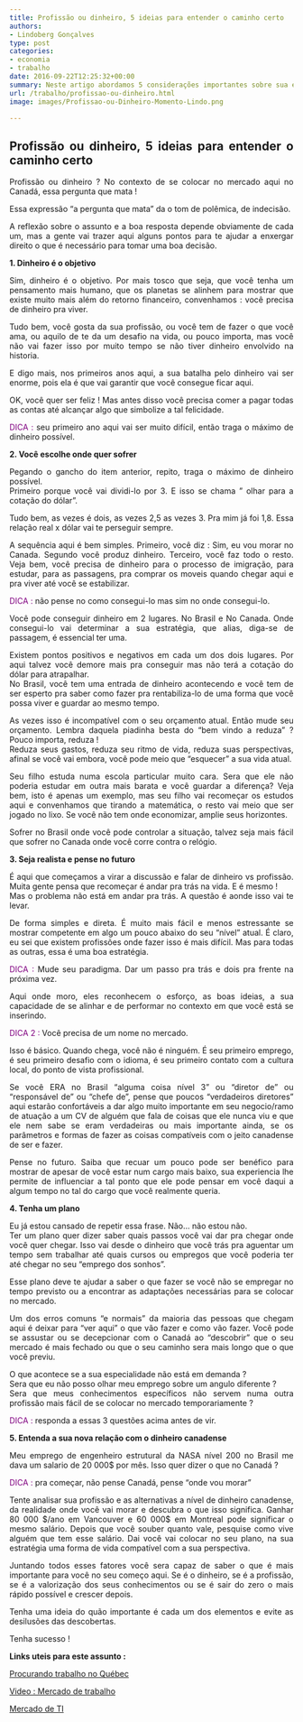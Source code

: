 ```yaml
---
title: Profissão ou dinheiro, 5 ideias para entender o caminho certo
authors:
- Lindoberg Gonçalves
type: post
categories:
- economia
- trabalho
date: 2016-09-22T12:25:32+00:00
summary: Neste artigo abordamos 5 considerações importantes sobre sua estratégia para conseguir se colocar no mercado. Sem pressa, bem pensado, planejado. Algumas profissões são mais difíceis. O que você pode fazer a respeito ? Sobre qual ângulo você deve abordar esta questão. Esteja preparado !
url: /trabalho/profissao-ou-dinheiro.html
image: images/Profissao-ou-Dinheiro-Momento-Lindo.png

---
```

<h2 style="text-align: justify;">
  Profissão ou dinheiro, 5 ideias para entender o caminho certo
</h2>

<p style="text-align: justify;">
  Profissão ou dinheiro ? No contexto de se colocar no mercado aqui no Canadá, essa pergunta que mata !
</p>

<p style="text-align: justify;">
  Essa expressão &#8220;a pergunta que mata&#8221; da o tom de polêmica, de indecisão.
</p>

<p style="text-align: justify;">
  A reflexão sobre o assunto e a boa resposta depende obviamente de cada um, mas a gente vai trazer aqui alguns pontos para te ajudar a enxergar direito o que é necessário para tomar uma boa decisão.
</p>

<p style="text-align: justify;">
  <strong>1. Dinheiro é o objetivo</strong>
</p>

<p style="text-align: justify;">
  Sim, dinheiro é o objetivo. Por mais tosco que seja, que você tenha um pensamento mais humano, que os planetas se alinhem para mostrar que existe muito mais além do retorno financeiro, convenhamos : você precisa de dinheiro pra viver.
</p>

<p style="text-align: justify;">
  Tudo bem, você gosta da sua profissão, ou você tem de fazer o que você ama, ou aquilo de te da um desafio na vida, ou pouco importa, mas você não vai fazer isso por muito tempo se não tiver dinheiro envolvido na historia.
</p>

<p style="text-align: justify;">
  E digo mais, nos primeiros anos aqui, a sua batalha pelo dinheiro vai ser enorme, pois ela é que vai garantir que você consegue ficar aqui.
</p>

<p style="text-align: justify;">
  OK, você quer ser feliz ! Mas antes disso você precisa comer a pagar todas as contas até alcançar algo que simbolize a tal felicidade.
</p>

<p style="text-align: justify;">
  <span style="color: #800080;">DICA :</span> seu primeiro ano aqui vai ser muito difícil, então traga o máximo de dinheiro possível.
</p>

<p style="text-align: justify;">
  <strong>2. Você escolhe onde quer sofrer</strong>
</p>

<p style="text-align: justify;">
  Pegando o gancho do item anterior, repito, traga o máximo de dinheiro possível.<br /> Primeiro porque você vai dividi-lo por 3. E isso se chama &#8221; olhar para a cotação do dólar&#8221;.
</p>

<p style="text-align: justify;">
  Tudo bem, as vezes é dois, as vezes 2,5 as vezes 3. Pra mim já foi 1,8. Essa relação real x dólar vai te perseguir sempre.
</p>

<p style="text-align: justify;">
  A sequência aqui é bem simples. Primeiro, você diz : Sim, eu vou morar no Canada. Segundo você produz dinheiro. Terceiro, você faz todo o resto. Veja bem, você precisa de dinheiro para o processo de imigração, para estudar, para as passagens, pra comprar os moveis quando chegar aqui e pra viver até você se estabilizar.
</p>

<p style="text-align: justify;">
  <span style="color: #800080;">DICA :</span> não pense no como consegui-lo mas sim no onde consegui-lo.
</p>

<p style="text-align: justify;">
  Você pode conseguir dinheiro em 2 lugares. No Brasil e No Canada. Onde consegui-lo vai determinar a sua estratégia, que alias, diga-se de passagem, é essencial ter uma.
</p>

<p style="text-align: justify;">
  Existem pontos positivos e negativos em cada um dos dois lugares. Por aqui talvez você demore mais pra conseguir mas não terá a cotação do dólar para atrapalhar.<br /> No Brasil, você tem uma entrada de dinheiro acontecendo e você tem de ser esperto pra saber como fazer pra rentabiliza-lo de uma forma que você possa viver e guardar ao mesmo tempo.
</p>

<p style="text-align: justify;">
  As vezes isso é incompatível com o seu orçamento atual. Então mude seu orçamento. Lembra daquela piadinha besta do &#8220;bem vindo a reduza&#8221; ? Pouco importa, reduza !<br /> Reduza seus gastos, reduza seu ritmo de vida, reduza suas perspectivas, afinal se você vai embora, você pode meio que &#8220;esquecer&#8221; a sua vida atual.
</p>

<p style="text-align: justify;">
  Seu filho estuda numa escola particular muito cara. Sera que ele não poderia estudar em outra mais barata e você guardar a diferença? Veja bem, isto é apenas um exemplo, mas seu filho vai recomeçar os estudos aqui e convenhamos que tirando a matemática, o resto vai meio que ser jogado no lixo. Se você não tem onde economizar, amplie seus horizontes.
</p>

<p style="text-align: justify;">
  Sofrer no Brasil onde você pode controlar a situação, talvez seja mais fácil que sofrer no Canada onde você corre contra o relógio.
</p>

<p style="text-align: justify;">
  <strong>3. Seja realista e pense no futuro</strong>
</p>

<p style="text-align: justify;">
  É aqui que começamos a virar a discussão e falar de dinheiro vs profissão. Muita gente pensa que recomeçar é andar pra trás na vida. E é mesmo !<br /> Mas o problema não está em andar pra trás. A questão é aonde isso vai te levar.
</p>

<p style="text-align: justify;">
  De forma simples e direta. É muito mais fácil e menos estressante se mostrar competente em algo um pouco abaixo do seu &#8220;nível&#8221; atual. É claro, eu sei que existem profissões onde fazer isso é mais difícil. Mas para todas as outras, essa é uma boa estratégia.
</p>

<p style="text-align: justify;">
  <span style="color: #800080;">DICA :</span> Mude seu paradigma. Dar um passo pra trás e dois pra frente na próxima vez.
</p>

<p style="text-align: justify;">
  Aqui onde moro, eles reconhecem o esforço, as boas ideias, a sua capacidade de se alinhar e de performar no contexto em que você está se inserindo.
</p>

<p style="text-align: justify;">
  <span style="color: #800080;">DICA 2 :</span> Você precisa de um nome no mercado.
</p>

<p style="text-align: justify;">
  Isso é básico. Quando chega, você não é ninguém. É seu primeiro emprego, é seu primeiro desafio com o idioma, é seu primeiro contato com a cultura local, do ponto de vista profissional.
</p>

<p style="text-align: justify;">
  Se você ERA no Brasil &#8220;alguma coisa nível 3&#8221; ou &#8220;diretor de&#8221; ou &#8220;responsável de&#8221; ou &#8220;chefe de&#8221;, pense que poucos &#8220;verdadeiros diretores&#8221; aqui estarão confortáveis a dar algo muito importante em seu negocio/ramo de atuação a um CV de alguém que fala de coisas que ele nunca viu e que ele nem sabe se eram verdadeiras ou mais importante ainda, se os parâmetros e formas de fazer as coisas compatíveis com o jeito canadense de ser e fazer.
</p>

<p style="text-align: justify;">
  Pense no futuro. Saiba que recuar um pouco pode ser benéfico para mostrar de apesar de você estar num cargo mais baixo, sua experiencia lhe permite de influenciar a tal ponto que ele pode pensar em você daqui a algum tempo no tal do cargo que você realmente queria.
</p>

<p style="text-align: justify;">
  <strong>4. Tenha um plano</strong>
</p>

<p style="text-align: justify;">
  Eu já estou cansado de repetir essa frase. Não&#8230; não estou não.<br /> Ter um plano quer dizer saber quais passos você vai dar pra chegar onde você quer chegar. Isso vai desde o dinheiro que você trás pra aguentar um tempo sem trabalhar até quais cursos ou empregos que você poderia ter até chegar no seu &#8220;emprego dos sonhos&#8221;.
</p>

<p style="text-align: justify;">
  Esse plano deve te ajudar a saber o que fazer se você não se empregar no tempo previsto ou a encontrar as adaptações necessárias para se colocar no mercado.
</p>

<p style="text-align: justify;">
  Um dos erros comuns &#8220;e normais&#8221; da maioria das pessoas que chegam aqui é deixar para &#8220;ver aqui&#8221; o que vão fazer e como vão fazer. Você pode se assustar ou se decepcionar com o Canadá ao &#8220;descobrir&#8221; que o seu mercado é mais fechado ou que o seu caminho sera mais longo que o que você previu.
</p>

<p style="text-align: justify;">
  O que acontece se a sua especialidade não está em demanda ?<br /> Sera que eu não posso olhar meu emprego sobre um angulo diferente ?<br /> Sera que meus conhecimentos específicos não servem numa outra profissão mais fácil de se colocar no mercado temporariamente ?
</p>

<p style="text-align: justify;">
  <span style="color: #800080;">DICA :</span> responda a essas 3 questões acima antes de vir.
</p>

<p style="text-align: justify;">
  <strong>5. Entenda a sua nova relação com o dinheiro canadense</strong>
</p>

<p style="text-align: justify;">
  Meu emprego de engenheiro estrutural da NASA nível 200 no Brasil me dava um salario de 20 000$ por mês. Isso quer dizer o que no Canadá ?
</p>

<p style="text-align: justify;">
  <span style="color: #800080;">DICA :</span> pra começar, não pense Canadá, pense &#8220;onde vou morar&#8221;
</p>

<p style="text-align: justify;">
  Tente analisar sua profissão e as alternativas a nível de dinheiro canadense, da realidade onde você vai morar e descubra o que isso significa. Ganhar 80 000 $/ano em Vancouver e 60 000$ em Montreal pode significar o mesmo salário. Depois que você souber quanto vale, pesquise como vive alguém que tem esse salário. Dai você vai colocar no seu plano, na sua estratégia uma forma de vida compatível com a sua perspectiva.
</p>

<p style="text-align: justify;">
  Juntando todos esses fatores você sera capaz de saber o que é mais importante para você no seu começo aqui. Se é o dinheiro, se é a profissão, se é a valorização dos seus conhecimentos ou se é sair do zero o mais rápido possível e crescer depois.
</p>

<p style="text-align: justify;">
  Tenha uma ideia do quão importante é cada um dos elementos e evite as desilusões das descobertas.
</p>

<p style="text-align: justify;">
  Tenha sucesso !
</p>

<p style="text-align: justify;">
  <strong>Links uteis para este assunto :</strong>
</p>

<p style="text-align: justify;">
  <a href="http://www.canadaagora.com/purenohotdog/procurando-trabalho-no-quebec.html">Procurando trabalho no Québec</a>
</p>

<p style="text-align: justify;">
  <a href="http://www.canadaagora.com/berg/formas-abordar-mercado-trabalho-no-canada.html">Video : Mercado de trabalho</a>
</p>

<p style="text-align: justify;">
  <a href="http://www.canadaagora.com/berg/mercado-de-ti.html">Mercado de TI</a>
</p>